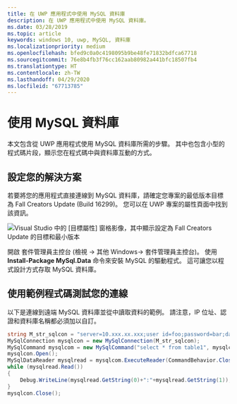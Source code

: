 ```yaml
---
title: 在 UWP 應用程式中使用 MySQL 資料庫
description: 在 UWP 應用程式中使用 MySQL 資料庫。
ms.date: 03/28/2019
ms.topic: article
keywords: windows 10, uwp, MySQL, 資料庫
ms.localizationpriority: medium
ms.openlocfilehash: bfed9c0a0c4198095b9be48fe71832bdfca67718
ms.sourcegitcommit: 76e8b4fb3f76cc162aab80982a441bfc18507fb4
ms.translationtype: HT
ms.contentlocale: zh-TW
ms.lasthandoff: 04/29/2020
ms.locfileid: "67713785"
---
```

# <a name="use-a-mysql-database"></a>使用 MySQL 資料庫
本文包含從 UWP 應用程式使用 MySQL 資料庫所需的步驟。 其中也包含小型的程式碼片段，顯示您在程式碼中與資料庫互動的方式。

## <a name="set-up-your-solution"></a>設定您的解決方案

若要將您的應用程式直接連線到 MySQL 資料庫，請確定您專案的最低版本目標為 Fall Creators Update (Build 16299)。  您可以在 UWP 專案的屬性頁面中找到該資訊。

![Visual Studio 中的 [目標屬性] 窗格影像，其中顯示設定為 Fall Creators Update 的目標和最小版本](images/min-version-fall-creators.png)

開啟 套件管理員主控台  (檢視 -> 其他 Windows-> 套件管理員主控台)。 使用 **Install-Package MySql.Data** 命令來安裝 MySQL 的驅動程式。 這可讓您以程式設計方式存取 MySQL 資料庫。

## <a name="test-your-connection-using-sample-code"></a>使用範例程式碼測試您的連線
以下是連線到遠端 MySQL 資料庫並從中讀取資料的範例。 請注意，IP 位址、認證和資料庫名稱都必須加以自訂。

```csharp
string M_str_sqlcon = "server=10.xxx.xx.xxx;user id=foo;password=bar;database=baz";
MySqlConnection mysqlcon = new MySqlConnection(M_str_sqlcon);
MySqlCommand mysqlcom = new MySqlCommand("select * from table1", mysqlcon);
mysqlcon.Open();
MySqlDataReader mysqlread = mysqlcom.ExecuteReader(CommandBehavior.CloseConnection);
while (mysqlread.Read())
{
    Debug.WriteLine(mysqlread.GetString(0)+":"+mysqlread.GetString(1));
}
mysqlcon.Close();
```
